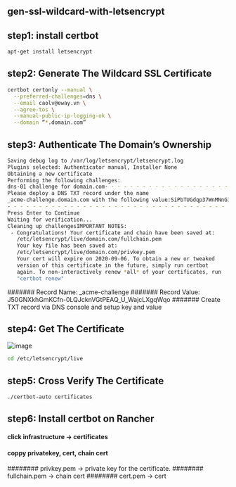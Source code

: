 ## gen-ssl-wildcard-with-letsencrypt
## step1: install certbot
```bash
apt-get install letsencrypt
```
## step2: Generate The Wildcard SSL Certificate
```bash
certbot certonly --manual \
  --preferred-challenges=dns \
  --email caolv@eway.vn \
  --agree-tos \
  --manual-public-ip-logging-ok \
  --domain “*.domain.com”
```
## step3: Authenticate The Domain’s Ownership
```bash
Saving debug log to /var/log/letsencrypt/letsencrypt.log
Plugins selected: Authenticator manual, Installer None
Obtaining a new certificate
Performing the following challenges:
dns-01 challenge for domain.com- - - - - - - - - - - - - - - - - - - - - - - - - - - - - - - - - - - - - - - -
Please deploy a DNS TXT record under the name
_acme-challenge.domain.com with the following value:SiPbTUGdqp37WnMNnG17N4qoZEVIiuO_MivrrhYmW-YBefore continuing, verify the record is deployed.
- - - - - - - - - - - - - - - - - - - - - - - - - - - - - - - - - - - - - - - -
Press Enter to Continue
Waiting for verification...
Cleaning up challengesIMPORTANT NOTES:
 - Congratulations! Your certificate and chain have been saved at:
   /etc/letsencrypt/live/domain.com/fullchain.pem
   Your key file has been saved at:
   /etc/letsencrypt/live/domain.com/privkey.pem
   Your cert will expire on 2020-09-06. To obtain a new or tweaked
   version of this certificate in the future, simply run certbot
   again. To non-interactively renew *all* of your certificates, run
   "certbot renew"
```
####### Record Name: _acme-challenge
####### Record Value: J50GNXkhGmKCfn-0LQJcknVGtPEAQ_U_WajcLXgqWqo
####### Create TXT record via DNS console and setup key and value

## step4: Get The Certificate
![image](https://user-images.githubusercontent.com/53284451/118622121-32aafc80-b7f1-11eb-9aa0-153d164e578f.png)

```bash
cd /etc/letsencrypt/live
```

## step5: Cross Verify The Certificate
```bash
./certbot-auto certificates
```
## step6: Install certbot on Rancher
#### click infrastructure -> certificates
#### coppy privatekey, cert, chain cert
######## privkey.pem -> private key for the certificate.
######## fullchain.pem -> chain cert
######## cert.pem -> cert
